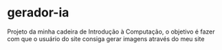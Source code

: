 # gerador-ia
Projeto da minha cadeira de Introdução à Computação, o objetivo é fazer com que o usuário do site consiga gerar imagens através do meu site
